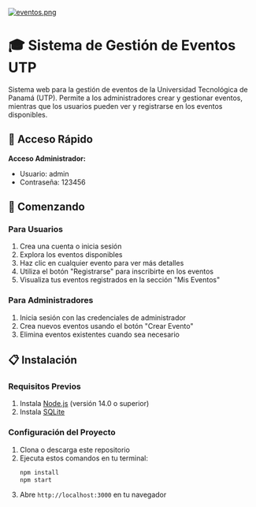[![eventos.png](https://i.postimg.cc/vHt4LFhf/eventos.png)](https://postimg.cc/fJkWDP6R)

# 🎓 Sistema de Gestión de Eventos UTP

Sistema web para la gestión de eventos de la Universidad Tecnológica de Panamá (UTP). Permite a los administradores crear y gestionar eventos, mientras que los usuarios pueden ver y registrarse en los eventos disponibles.

## 🔑 Acceso Rápido

**Acceso Administrador:**
- Usuario: admin
- Contraseña: 123456

## 🚀 Comenzando

### Para Usuarios
1. Crea una cuenta o inicia sesión
2. Explora los eventos disponibles
3. Haz clic en cualquier evento para ver más detalles
4. Utiliza el botón "Registrarse" para inscribirte en los eventos
5. Visualiza tus eventos registrados en la sección "Mis Eventos"

### Para Administradores
1. Inicia sesión con las credenciales de administrador
2. Crea nuevos eventos usando el botón "Crear Evento"
3. Elimina eventos existentes cuando sea necesario

## 📋 Instalación

### Requisitos Previos
1. Instala [Node.js](https://nodejs.org/) (versión 14.0 o superior)
2. Instala [SQLite](https://www.sqlite.org/download.html)

### Configuración del Proyecto
1. Clona o descarga este repositorio
2. Ejecuta estos comandos en tu terminal:
   ```bash
   npm install
   npm start
   ```
3. Abre `http://localhost:3000` en tu navegador
